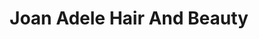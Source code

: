 ---
title: "Joan Adele Hair And Beauty"
url: /kendal/joan-adele-hair-and-beauty/
shop: hairdresser
---